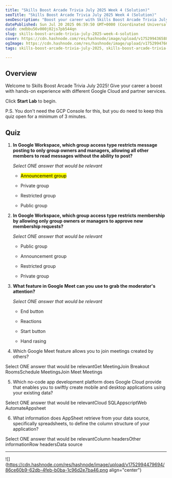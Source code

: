 ```yaml
---
title: "Skills Boost Arcade Trivia July 2025 Week 4 (Solution)"
seoTitle: "Skills Boost Arcade Trivia July 2025 Week 4 (Solution)"
seoDescription: "Boost your career with Skills Boost Arcade Trivia July 2025 Week 4, exploring Google Cloud services through interactive quizzes"
datePublished: Sun Jul 20 2025 06:59:50 GMT+0000 (Coordinated Universal Time)
cuid: cmdbbu56v000j02js7pb544qn
slug: skills-boost-arcade-trivia-july-2025-week-4-solution
cover: https://cdn.hashnode.com/res/hashnode/image/upload/v1752994365887/d519fd34-4a94-4ea9-8bc9-12de3795b6da.png
ogImage: https://cdn.hashnode.com/res/hashnode/image/upload/v1752994766666/fc3f4f18-d3d2-4afc-804c-d1d7049f9544.png
tags: skills-boost-arcade-trivia-july-2025, skills-boost-arcade-trivia-july-2025-week-4-solution, skills-boost-arcade-trivia-july-2025-week-4

---
```


## Overview

Welcome to Skills Boost Arcade Trivia July 2025! Give your career a boost with hands-on experience with different Google Cloud and partner services.

Click **Start Lab** to begin.

P.S. You don't need the GCP Console for this, but you do need to keep this quiz open for a minimum of 3 minutes.

## Quiz

1. **In Google Workspace, which group access type restricts message posting to only group owners and managers, allowing all other members to read messages without the ability to post?**
    
    *Select ONE answer that would be relevant*
    
    * <mark>Announcement group</mark>
        
    * Private group
        
    * Restricted group
        
    * Public group
        
2. **In Google Workspace, which group access type restricts membership by allowing only group owners or managers to approve new membership requests?**
    
    *Select ONE answer that would be relevant*
    
    * Public group
        
    * Announcement group
        
    * Restricted group
        
    * Private group
        
3. **What feature in Google Meet can you use to grab the moderator's attention?**
    
    *Select ONE answer that would be relevant*
    
    * End button
        
    * Reactions
        
    * Start button
        
    * Hand rasing
        
4. Which Google Meet feature allows you to join meetings created by others?
    

Select ONE answer that would be relevantGet MeetingJoin Breakout RoomsSchedule MeetingsJoin Meet Meetings

5. Which no-code app development platform does Google Cloud provide that enables you to swiftly create mobile and desktop applications using your existing data?
    

Select ONE answer that would be relevantCloud SQLAppscriptWeb AutomateAppsheet

6. What information does AppSheet retrieve from your data source, specifically spreadsheets, to define the column structure of your application?
    

Select ONE answer that would be relevantColumn headersOther informationRow headersData source

---

![](https://cdn.hashnode.com/res/hashnode/image/upload/v1752994479694/86ce60b9-62db-4feb-b0ba-1c96d2e7ba46.png align="center")